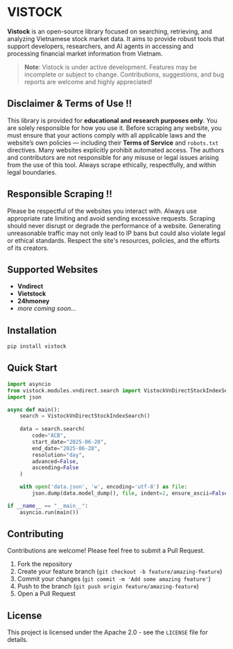 # VISTOCK

**Vistock** is an open-source library focused on searching, retrieving, and analyzing Vietnamese stock market data. It aims to provide robust tools that support developers, researchers, and AI agents in accessing and processing financial market information from Vietnam.

> **Note**: Vistock is under active development. Features may be incomplete or subject to change. Contributions, suggestions, and bug reports are welcome and highly appreciated!

## Disclaimer & Terms of Use ‼️

This library is provided for **educational and research purposes only**. You are solely responsible for how you use it. Before scraping any website, you must ensure that your actions comply with all applicable laws and the website’s own policies — including their **Terms of Service** and `robots.txt` directives. Many websites explicitly prohibit automated access. The authors and contributors are not responsible for any misuse or legal issues arising from the use of this tool. Always scrape ethically, respectfully, and within legal boundaries.

## Responsible Scraping ‼️

Please be respectful of the websites you interact with. Always use appropriate rate limiting and avoid sending excessive requests. Scraping should never disrupt or degrade the performance of a website. Generating unreasonable traffic may not only lead to IP bans but could also violate legal or ethical standards. Respect the site's resources, policies, and the efforts of its creators.

## Supported Websites

- **Vndirect**
- **Vietstock**
- **24hmoney**
- *more coming soon...*

## Installation

```bash
pip install vistock
```

## Quick Start
```python
import asyncio
from vistock.modules.vndirect.search import VistockVnDirectStockIndexSearch
import json

async def main():
    search = VistockVnDirectStockIndexSearch()
    
    data = search.search(
        code="ACB",
        start_date="2025-06-20",
        end_date="2025-06-28",
        resolution="day",
        advanced=False,
        ascending=False
    )

    with open('data.json', 'w', encoding='utf-8') as file:
        json.dump(data.model_dump(), file, indent=2, ensure_ascii=False)

if __name__ == "__main__":
    asyncio.run(main())
```

## Contributing

Contributions are welcome! Please feel free to submit a Pull Request.

1. Fork the repository
2. Create your feature branch (`git checkout -b feature/amazing-feature`)
3. Commit your changes (`git commit -m 'Add some amazing feature'`)
4. Push to the branch (`git push origin feature/amazing-feature`)
5. Open a Pull Request

## License

This project is licensed under the Apache 2.0 - see the `LICENSE` file for details.

